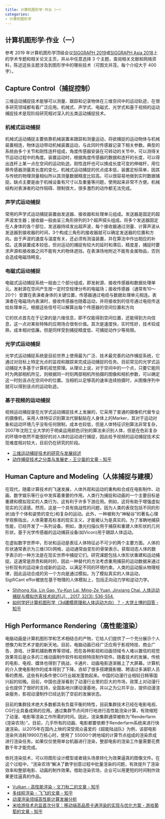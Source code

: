 ```yaml
---
title: 计算机图形学·作业（一）
categories:
- 计算机图形学
---
```

## 计算机图形学·作业（一）

参考 2019 年计算机图形学顶级会议[SIGGRAPH 2019](http://kesen.realtimerendering.com/sig2019.html)或[SIGGRAPH Asia 2018](http://kesen.realtimerendering.com/siga2018Papers.htm)上的学术专题和相关论文主页，并从中任意选择 3 个主题，查阅相关文献和网络资料，陈述这些主题涉及到图形学中的哪些技术（可图文并茂，每个介绍大于 400 字）。

## Capture Control（捕捉控制）

三维运动捕捉技术能够可以测量、跟踪和记录物体在三维空间中的运动轨迹，在很多研究领域都有着广泛应用。机械式、声学式、电磁式、光学式和基于视频的运动捕捉技术是现阶段研究相对深入的五类运动捕捉技术。

### 机械式运动捕捉

机械式运动捕捉主要依靠机械装置来跟踪和测量运动，将欲捕捉的运动物体与机械装置相连，物体运动带动机械装置运动，与此同时传感器记录下相关参数。典型的系统由多个关节和刚性连杆组成，角度传感器安装在可转动的关节中，可以测得关节运动过程中的角度。装置运动时，根据角度传感器的数据和连杆的长度，可以得出连杆上某一点在空间的运动轨迹。刚性连杆也可以换成长度可变的伸缩杆，用位移传感器测量其长度的变化。机械式运动捕捉的优点成本低，装置定标简单，因其与传统的物理测量相似所以其测量数据精度比较高。可以很容易地做到实时数据捕捉。缺点主要是由于机械设备有尺寸以及重量等问题，使用起来非常不方便。机械结构对表演者的动作阻碍、限制很大，很多激烈的动作都无法完成。

### 声学式运动捕捉

常用的声学式运动捕捉装置由发送器、接收器和处理单元组成。发送器是固定的超声波发生器；接收器一般由呈三角形排列的3个超声探头组成。将多个发送器固定在人身体的各个部位，发送器持续发出超声波，每个接收器通过测量、计算声波从发送器到接收器的时间，3个构成三角形的接收器就可以确定发送器的位置和方向。由于声波的速度与温度有关，还必须有测温装置，并在算法中作出相应的补偿。这类装置成本较低，但对运动的捕捉有较大的延时和滞后，精度差，捕捉时要求声源和接收器之间不能有大的物体遮挡，在表演场地附近不能有金属物品，否则会造成电磁场畸变。

### 电磁式运动捕捉

电磁式运动捕捉系统一般由三个部分组成，即发射源、接收传感器和数据处理单元。发射源在空间产生按一定时空规律分布的电磁场；接收传感器（通常有10～20个）安置在表演者身体的关键位置，传感器通过电缆与数据处理单元相连。表演者在电磁场内表演时，接收传感器也随着运动，并将接收到的信号通过电缆传送给处理单元，根据这些信号可以解算出每个传感器的空间位置和方向

它的优点首先在于记录的是六维信息，即不仅能得到空间位置，还能得到方向信息，这一点对某些特殊的应用场合很有价值。其次是速度快，实时性好，技术较成熟，成本相对低廉。但是同样受到捕捉精度低、可捕捉动作少等局限。

### 光学式运动捕捉

光学式运动捕捉系统是目前世界上使用最为广泛、技术最完善的动作捕捉系统，它通过对目标上特定光点的监视和跟踪来完成运动捕捉的任务。目前常见的光学式运动捕捉大多基于计算机视觉原理。从理论上说，对于空间中的一个点，只要它能同时为两部相机所见，则根据同一时刻两部相机所拍摄的图像和相机参数，可以确定这一时刻该点在空间中的位置。当相机以足够高的速率连续拍摄时，从图像序列中就可以得到该点的运动轨迹。

### 基于视频的运动捕捉

视频运动捕捉是在光学式运动捕捉技术上发展的，它采用了普通的摄像机代替专业的摄像机，采用人体特征识别算法代替黏贴在人身体上的Marker，其对于运动对象和运动环境几乎没有任何限制，成本也较低，但是人体特征识别算法非常复杂，2007年沈阳工业大学的于明桌运用颜色识别的算法来识别人体，但是在色彩复杂的环境中依然不能很好的对人体的运动进行捕捉，因此给予视频的运动捕捉技术实现难度相对较大，目前仍在研究的阶段。

- [三维运动捕捉技术的研究与发展综述](https://wenku.baidu.com/view/cd8aea217ed5360cba1aa8114431b90d6c85892d.html)
- [动作捕捉技术之分类与发展史 - 王少笛的文章 - 知乎](https://zhuanlan.zhihu.com/p/42012815)

## Human Capture and Modeling（人体捕捉与建模）

在现代，随着计算技术的飞速发展，人体外观和运动的重构和合成在电影制作、动画、数字娱乐等行业中发挥着重要的作用。人类行为捕捉和动画的一个主要目标是重建和模拟现实的人类行为，这有利于许多下游应用。例如，这将有助于增强虚拟现实的沉浸感。然而，这是一个具有挑战性的问题，因为人类的表现包括不同的形状(由于个体和姿势的变化)和复杂的运动。此外，一种被称为“神秘谷”的著名心理学观察指出，人体需要高标准的现实主义，才能被认为是真实的。为了准确地捕获性能，已经开发了一系列设备。例如，激光扫描仪用于捕获和重建人体形状的几何形状，基于光学传感器的运动捕获设备(如Vicon)用于跟踪人体运动。

在虚拟数字世界中，形状和运动是表征人体特征必不可少的两个主要方面。人体的形状通常表示为三维(3D)网格，运动通常由变形的骨架表示。获取动态人体的数字表示的一种方法是在现实世界中捕捉它们。研究课题包括人体形状重建和运动捕捉。这通常是昂贵和耗时的，因此一种替代的方法考虑重用捕获的运动数据来通过分析现有的运动来合成新的运动，以满足不同的环境约束。人类的运动服从物理规律，因此运动合成的另一个方向是通过模拟。为了模拟真实的人体运动，SigiﬁCant eﬀor被放在基于物理的人体模拟上，包括正向动力学和逆动力学。

- [Shihong Xia, Lin Gao, Yu-Kun Lai, Ming-Ze Yuan, Jinxiang Chai. 人体运动捕捉与模拟仿真技术综述[J]. , 2017, 32(3): 536-554.](http://jcst.ict.ac.cn/CN/Y2017/V32/I3/536)
- [如何学好计算机图形学（3d建模原理和人体运动方向）？ - 大饼土博的回答 - 知乎](https://www.zhihu.com/question/20443490/answer/15228191)

## High Performance Rendering（高性能渲染）

电脑动画是计算机图形学和艺术相结合的产物，它给人们提供了一个充分展示个人想像力和艺术才能的新天地。目前，电脑动画已经广泛应用于影视特技、商业广告、游戏、计算机辅助教育等领域，而在各种影视和动画领域令人难以置信的视觉效果背后是众多的三维动画制作软件和视频特技制作软件。随着技术的发展，传统的电影、电视、媒体也得到了挑战，卡通片、动画电影逐渐搬上了大屏幕。计算机的介入使电影制作的成本得到了下降，咨却了很多搭建摄影棚、聘请过多演职人员等的费用。这些有利条件使CG行业越发蓬勃起来。中国的动漫行业相较日韩等国兴起的较晚。目前，中国也逐渐看到了动漫行业里的巨大的市场，政策上对动漫行业也提供了很好的支持，全国各地兴建动漫基地，并以之为公共平台，提供动漫渲染服务，影视动漫制作已经达到了空前的发展状态。

目前的集群技术绝大多数都具有负载平衡的特性，目前集群技术已经在电影电视、 CG行业具备成熟的应用。通过集群节点间并行地进行高性能渲染计算，有效缩短了动漫、电影等渲染工作所需的时间。因此，渲染集群通常被称为“Renderfarm (渲染农场）”。目前，几乎所有的动画、电影都要依赖于Renderfarm系统来进行快速渲染。以2015年在国内上映的深受观众喜爱的《超能陆战队》为例，该部电影渲染共消耗19900万核心时，使用了 55000个跨地域的计算节点组成的渲染弄成进行渲染任务。如果仅仅使用单台机器进行渲染，整部电影的渲染工作量需要花费数千年才能完成。

依托渲染技术，可以将图形设计模型或者镜头场景转化为效果逼真的图像文件。在这个过程中，“渲染农场”解决了数字创意过程中批量渲染的问题，有效提升了渲染效率和整部电影、动画的制作效果。借助渲染农场，企业可以用更短的时间制作效果更佳逼真的作品。

- [Vulkan - 高性能渲染 - 文刀秋二的文章 - 知乎](https://zhuanlan.zhihu.com/p/20712354)
- [多线程渲染 - 飞飞的文章 - 知乎](https://zhuanlan.zhihu.com/p/44116722)
- [动漫渲染领域高性能计算发展分析](https://www.docin.com/p-2151439109.html)
- [米哈游技术总监首次分享：移动端高品质卡通渲染的实现与优化方案 - 游戏葡萄的文章 - 知乎](https://zhuanlan.zhihu.com/p/37001473)
